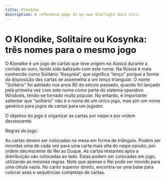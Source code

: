```yaml
---
title: Klondike
description: A reference page in my new Starlight docs site.
---
```


# O Klondike, Solitaire ou Kosynka: três nomes para o mesmo jogo

O Klondike é um jogo de cartas que teve origem no Alasca durante a corrida ao ouro, tendo sido batizado com este nome. Na Rússia é mais conhecido como Solitário “Kosynka”, que significa “lenço” porque a forma da disposição das cartas se assemelha a um lenço triangular. O nome "Solitário" foi adotado nos anos 80 do século passado, quando foi lançado pela primeira vez com este nome como parte do sistema operativo Windows, tendo-se tornado muito popular. No entanto, é importante salientar que "solitário" não é o nome de um único jogo, mas sim um nome genérico para jogos de cartas para um jogador.

O objetivo do jogo é organizar as cartas por naipe e por ordem decrescente.

Regras do jogo:

As cartas devem ser colocadas na mesa em forma de triângulo. Podem ser movidas uma de cada vez para uma carta mais alta do naipe oposto, por ordem decrescente do Rei ao Duque. As cartas restantes após a distribuição são colocadas ao lado. Estas podem ser colocadas em jogo, utilizando as mesmas regras. Note que apenas o Rei pode ser movido para uma célula vazia. No canto superior direito, encontra-se uma base para colocar ases e sequências completas de cartas.